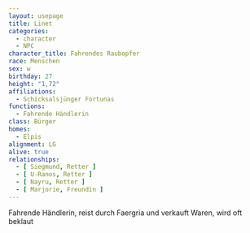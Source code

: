 ```yaml
---
layout: usepage
title: Linet
categories:
  - character
  - NPC
character_title: Fahrendes Raubopfer
race: Menschen
sex: w
birthday: 27
height: "1,72"
affiliations:
  - Schicksalsjünger Fortunas
functions:
  - Fahrende Händlerin
class: Bürger
homes:
  - Elpis
alignment: LG
alive: true
relationships:
  - [ Siegmund, Retter ]
  - [ U-Ranos, Retter ]
  - [ Nayru, Retter ]
  - [ Marjorie, Freundin ]
---
```


Fahrende Händlerin, reist durch Faergria und verkauft Waren, wird oft beklaut

